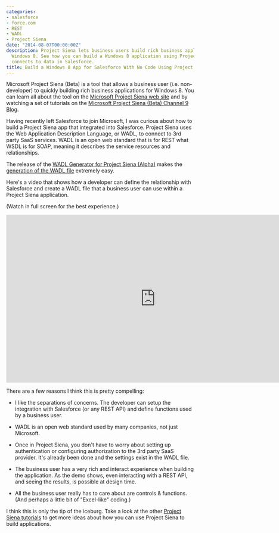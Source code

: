 ```yaml
---
categories:
- salesforce
- force.com
- REST
- WADL
- Project Siena
date: "2014-08-07T00:00:00Z"
description: Project Siena lets business users build rich business applications for
  Windows 8. See how you can build a Windows 8 application using Project Siena that
  connects to data in Salesforce.
title: Build a Windows 8 App for Salesforce With No Code Using Project Siena
---
```


Microsoft Project Siena (Beta) is a tool that allows a business user (i.e. non-developer) to quickly building rich business applications for Windows 8. You can learn all about the tool on the [Microsoft Project Siena web site](http://www.microsoft.com/en-us/projectsiena/default.aspx) and by watching a set of tutorials on the [Microsoft Project Siena (Beta) Channel 9 Blog](http://channel9.msdn.com/Blogs/Microsoft-Project-Siena).

Having recently left Salesforce to join Microsoft, I was curious about how to build a Project Siena app that integrated into Salesforce. Project Siena uses the Web Application Description Language, or WADL, to connect to 3rd party SaaS services. WADL is an open web standard that is for REST what WSDL is for SOAP, meaning it describes the service resources and relationships.

The release of the [WADL Generator for Project Siena (Alpha)](http://gallery.technet.microsoft.com/WADL-Generator-for-Siena-cc311ee9) makes the [generation of the WADL file](http://social.technet.microsoft.com/wiki/contents/articles/23838.project-siena-creating-a-wadl-configuration-file.aspx) extremely easy.

Here's a video that shows how a developer can define the relationship with Salesforce and create a WADL file that a business user can use within a Project Siena application.

(Watch in full screen for the best experience.)

<iframe src="http://channel9.msdn.com/Blogs/Wade-Wegner-s-Channel-9-Blog/Create-a-Windows-8-App-with-Salesforce-Data-Using-Project-Siena/player?h=450&w=800" style="height:450px;width:800px;" allowFullScreen frameBorder="0" scrolling="no" ></iframe>

There are a few reasons I think this is pretty compelling:

* I like the separations of concerns. The developer can setup the integration with Salesforce (or any REST API) and define functions used by a business user.

* WADL is an open web standard used by many companies, not just Microsoft.

* Once in Project Siena, you don't have to worry about setting up authentication or configuring authorization to the 3rd party SaaS provider. It's already been done and the settings exist in the WADL file.

* The business user has a very rich and interact experience when building the application. As the demo shows, even interacting with a REST API, and seeing the results, is possible at design time.

* All the business user really has to care about are controls & functions. (And perhaps a little bit of "Excel-like" coding.)

I think this is only the tip of the iceburg. Take a look at the other [Project Siena tutorials](http://channel9.msdn.com/Blogs/Microsoft-Project-Siena) to get more ideas about how you can use Project Siena to build applications.